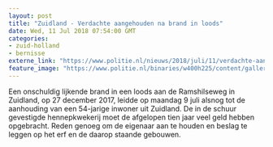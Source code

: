 ```yaml
---
layout: post
title: "Zuidland - Verdachte aangehouden na brand in loods"
date: Wed, 11 Jul 2018 07:54:00 GMT
categories: 
- zuid-holland 
- bernisse 
externe_link: "https://www.politie.nl/nieuws/2018/juli/11/verdachte-aangehouden-na-brand-in-loods.html"
feature_image: "https://www.politie.nl/binaries/w400h225/content/gallery/politie/nieuws/2018/juli/07-rt/vuurwapen.jpg"
---
```


Een onschuldig lijkende brand in een loods aan de Ramshilseweg in Zuidland, op 27 december 2017, leidde op maandag 9 juli alsnog tot de aanhouding van een 54-jarige inwoner uit Zuidland. De in de schuur gevestigde hennepkwekerij moet de afgelopen tien jaar veel geld hebben opgebracht. Reden genoeg om de eigenaar aan te houden en beslag te leggen op het erf en de daarop staande gebouwen.
